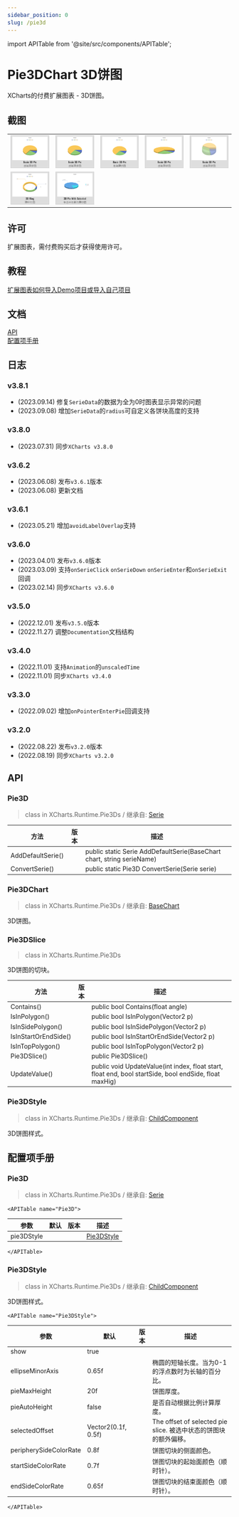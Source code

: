 ```yaml
---
sidebar_position: 0
slug: /pie3d
---
```

import APITable from '@site/src/components/APITable';

# Pie3DChart 3D饼图

XCharts的付费扩展图表 - 3D饼图。

## 截图

||||||
| :--: | :--: | :--: | :--: | :--: |
|![Pie3D01](img/Pie3D01.png) |![Pie3D02](img/Pie3D02.png) |![Pie3D03](img/Pie3D03.png) |![Pie3D04](img/Pie3D04.png) |![Pie3D05](img/Pie3D05.png) |![Pie3D06](img/Pie3D06.png) |
|![Pie3D07](img/Pie3D07.png) |![Pie3D08](img/Pie3D08.png) |

## 许可

扩展图表，需付费购买后才获得使用许可。

## 教程

[扩展图表如何导入Demo项目或导入自己项目](https://github.com/XCharts-Team/XCharts-Demo)

## 文档

[API](#api)  
[配置项手册](#配置项手册)  

## 日志

### v3.8.1

* (2023.09.14) 修复`SerieData`的数据为全为0时图表显示异常的问题
* (2023.09.08) 增加`SerieData`的`radius`可自定义各饼块高度的支持

### v3.8.0

* (2023.07.31) 同步`XCharts v3.8.0`

### v3.6.2

* (2023.06.08) 发布`v3.6.1`版本
* (2023.06.08) 更新文档

### v3.6.1

* (2023.05.21) 增加`avoidLabelOverlap`支持

### v3.6.0

* (2023.04.01) 发布`v3.6.0`版本
* (2023.03.09) 支持`onSerieClick` `onSerieDown` `onSerieEnter`和`onSerieExit`回调
* (2023.02.14) 同步`XCharts v3.6.0`

### v3.5.0

* (2022.12.01) 发布`v3.5.0`版本
* (2022.11.27) 调整`Documentation`文档结构

### v3.4.0

* (2022.11.01) 支持`Animation`的`unscaledTime`
* (2022.11.01) 同步`XCharts v3.4.0`

### v3.3.0

* (2022.09.02) 增加`onPointerEnterPie`回调支持

### v3.2.0

* (2022.08.22) 发布`v3.2.0`版本
* (2022.08.19) 同步`XCharts v3.2.0`

## API

### Pie3D

> class in XCharts.Runtime.Pie3Ds / 继承自: [Serie](https://xcharts-team.github.io/docs/api#serie)


|方法|版本|描述|
|--|--|--|
|AddDefaultSerie()||public static Serie AddDefaultSerie(BaseChart chart, string serieName)|
|ConvertSerie()||public static Pie3D ConvertSerie(Serie serie)|

### Pie3DChart

> class in XCharts.Runtime.Pie3Ds / 继承自: [BaseChart](https://xcharts-team.github.io/docs/api#basechart)

3D饼图。

### Pie3DSlice

> class in XCharts.Runtime.Pie3Ds

3D饼图的切块。

|方法|版本|描述|
|--|--|--|
|Contains()||public bool Contains(float angle)|
|IsInPolygon()||public bool IsInPolygon(Vector2 p)|
|IsInSidePolygon()||public bool IsInSidePolygon(Vector2 p)|
|IsInStartOrEndSide()||public bool IsInStartOrEndSide(Vector2 p)|
|IsInTopPolygon()||public bool IsInTopPolygon(Vector2 p)|
|Pie3DSlice()||public Pie3DSlice()|
|UpdateValue()||public void UpdateValue(int index, float start, float end, bool startSide, bool endSide, float maxHig)|

### Pie3DStyle

> class in XCharts.Runtime.Pie3Ds / 继承自: [ChildComponent](https://xcharts-team.github.io/docs/api#childcomponent)

3D饼图样式。

## 配置项手册

### Pie3D

> class in XCharts.Runtime.Pie3Ds / 继承自: [Serie](https://xcharts-team.github.io/docs/configuration#serie)

```mdx-code-block
<APITable name="Pie3D">
```

|参数|默认|版本|描述|
|--|--|--|--|
|pie3DStyle||| [Pie3DStyle](#pie3dstyle)|

```mdx-code-block
</APITable>
```

### Pie3DStyle

> class in XCharts.Runtime.Pie3Ds / 继承自: [ChildComponent](https://xcharts-team.github.io/docs/configuration#childcomponent)

3D饼图样式。

```mdx-code-block
<APITable name="Pie3DStyle">
```

|参数|默认|版本|描述|
|--|--|--|--|
|show|true||
|ellipseMinorAxis|0.65f||椭圆的短轴长度。当为0-1的浮点数时为长轴的百分比。
|pieMaxHeight|20f||饼图厚度。
|pieAutoHeight|false||是否自动根据比例计算厚度。
|selectedOffset|Vector2(0.1f, 0.5f)||The offset of selected pie slice. 被选中状态的饼图块的额外偏移。
|peripherySideColorRate|0.8f||饼图切块的侧面颜色。
|startSideColorRate|0.7f||饼图切块的起始面颜色（顺时针）。
|endSideColorRate|0.65f||饼图切块的结束面颜色（顺时针）。

```mdx-code-block
</APITable>
```

